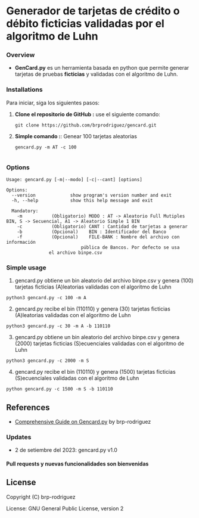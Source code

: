 # Generador de tarjetas de crédito o débito ficticias validadas por el algoritmo de Luhn

### Overview 

- **GenCard.py** es un herramienta basada en python que permite generar tarjetas de pruebas 
**ficticias** y validadas con el algoritmo de Luhn.


### Installations

Para iniciar, siga los siguientes pasos:

1. **Clone el repositorio de GitHub :** use el siguiente comando:
   ```
   git clone https://github.com/brprodriguez/gencard.git
   ```
1. **Simple comando :**: Genear 100 tarjetas aleatorias
   ```
   gencard.py -m AT -c 100 


### Options

```
Usage: gencard.py [-m|--modo] [-c|--cant] [options]

Options:
  --version             show program's version number and exit
  -h, --help            show this help message and exit

  Mandatory:
    -m           (Obligatorio) MODO : AT -> Aleatorio Full Mutiples BIN, S -> Secuencial, A1 -> Aleatorio Simple 1 BIN 
    -c           (Obligatorio) CANT : Cantidad de tarjetas a generar 
    -b           (Opcional)    BIN : Identificador del Banco 
    -f           (Opcional)    FILE-BANK : Nombre del archivo con información 
	                        pública de Bancos. Por defecto se usa 
				el archivo binpe.csv
```

### Simple usage

1. gencard.py obtiene un bin aleatorio del archivo binpe.csv y genera (100) tarjetas ficticias (A)leatorias validadas con el algoritmo de Luhn
```
python3 gencard.py -c 100 -m A 
```
2. gencard.py recibe el bin (110110) y genera (30) tarjetas ficticias (A)leatorias validadas con el algoritmo de Luhn
```
python3 gencard.py -c 30 -m A -b 110110 
```
3. gencard.py obtiene un bin aleatorio del archivo binpe.csv y genera (2000) tarjetas ficticias (S)ecuenciales validadas con el algoritmo de Luhn 
```
python3 gencard.py -c 2000 -m S 
```
4. gencard.py recibe el bin (110110) y genera (1500) tarjetas ficticias (S)ecuenciales validadas con el algoritmo de Luhn 
```
python gencard.py -c 1500 -m S -b 110110 
```
References
---------------
- [Comprehensive Guide on Gencard.py](https://www.notfound/) by brp-rodriguez

### Updates

* 2 de setiembre del 2023: gencard.py v1.0

#### Pull requests y nuevas funcionalidades son bienvenidas

License
---------------
Copyright (C) brp-rodriguez 

License: GNU General Public License, version 2
